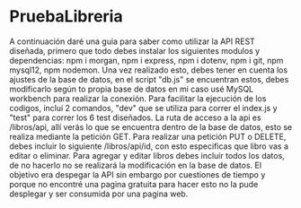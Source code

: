 # PruebaLibreria
A continuación daré una guia para saber como utilizar la API REST diseñada, primero que todo debes instalar los siguientes modulos y dependencias:
npm i morgan,
npm i express,
npm i dotenv,
npm i git,
npm mysql12,
npm nodemon.
Una vez realizado esto, debes tener en cuenta los ajustes de la base de datos, en el script  "db.js" se encuentran estos, debes modificarlo según to propia base de datos
en mi caso usé MySQL workbench para realizar la conexión.
Para facilitar la ejecución de los codigos, incluí 2 comandos, "dev" que se utiliza para correr el index.js y "test" para correr los 6 test diseñados.
La ruta de acceso a la api es /libros/api, allí verás lo que se encuentra dentro de la base de datos, esto se realiza mediante la petición GET.
Para realizar una petición PUT o DELETE, debes incluir lo siguiente /libros/api/id, con esto especificas que libro vas a editar o eliminar.
Para agregar y editar libros debes incluir todos los datos, de no hacerlo no se realizará la modificación en la base de datos.
El objetivo era despegar la API sin embargo por cuestiones de tiempo y porque no encontré una pagina gratuita para hacer esto no la pude desplegar y ser consumida por una pagina web.
